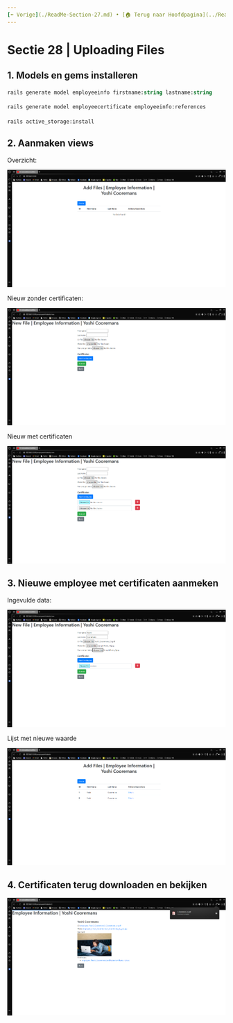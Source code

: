 ```yaml
---
[⬅️ Vorige](./ReadMe-Section-27.md) • [🏠 Terug naar Hoofdpagina](../ReadMe.md) • [Volgende ➡️](./ReadMe-Section-29.md)
---
```


# Sectie 28 | Uploading Files

## 1. Models en gems installeren

```ps
rails generate model employeeinfo firstname:string lastname:string

rails generate model employeecertificate employeeinfo:references

rails active_storage:install
```

## 2. Aanmaken views

Overzicht:

![](../images/upload-1.png)

Nieuw zonder certificaten:

![](../images/upload-2.png)

Nieuw met certificaten

![](../images/upload-3.png)

## 3. Nieuwe employee met certificaten aanmeken

Ingevulde data:

![](../images/upload-4.png)

Lijst met nieuwe waarde

![](../images/upload-5.png)

## 4. Certificaten terug downloaden en bekijken

![](../images/upload-6.png)

